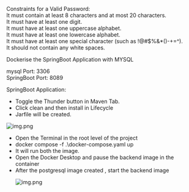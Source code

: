 

Constraints for a Valid Password:
<br>It must contain at least 8 characters and at most 20 characters.
<br>It must have at least one digit.
<br>It must have at least one uppercase alphabet.
<br>It must have at least one lowercase alphabet.
<br>It must have at least one special character (such as !@#$%&*()-+=^).
<br>It should not contain any white spaces.


Dockerise the SpringBoot Application with MYSQL

mysql Port: 3306<br>
SpringBoot Port: 8089

SpringBoot Application:
<ul>
      <li>Toggle the Thunder button in Maven Tab.</li>
      <li>Click clean  and then install in Lifecycle</li>
    <li> Jarfile will be created.
</ul>

![img.png](src/main/resources/image/img.png)
<ul>
<li>Open the Terminal in the root level of the project</li>
<li>docker compose -f .\docker-compose.yaml up</li>
<li>It will run both the image. </li>
<li>Open the Docker Desktop and pause the backend image in the container</li>
<li>After the postgresql image created , start the backend image</li>


![img.png](src/main/resources/image/img.png)